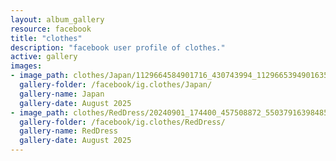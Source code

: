 ```yaml
---
layout: album_gallery
resource: facebook
title: "clothes"
description: "facebook user profile of clothes."
active: gallery
images:
- image_path: clothes/Japan/1129664584901716_430743994_1129665394901635_8252488914385102092_n.jpg
  gallery-folder: /facebook/ig.clothes/Japan/
  gallery-name: Japan
  gallery-date: August 2025
- image_path: clothes/RedDress/20240901_174400_457508872_550379163984856_1159785860749409901_n.jpg
  gallery-folder: /facebook/ig.clothes/RedDress/
  gallery-name: RedDress
  gallery-date: August 2025
---
```

